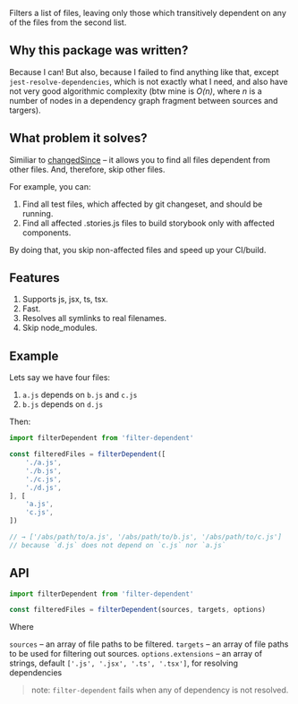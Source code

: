Filters a list of files, leaving only those which transitively dependent on any of the files from the second list.

## Why this package was written?

Because I can! But also, because I failed to find anything like that, except `jest-resolve-dependencies`, which is not exactly what I need, and also have not very good algorithmic complexity (btw mine is _O(n)_, where _n_ is a number of nodes in a dependency graph fragment between sources and targers).

## What problem it solves?

Similiar to [changedSince](https://jestjs.io/docs/en/cli#changedsince) – it allows you to find all files dependent from other files. And, therefore, skip other files.

For example, you can:

1. Find all test files, which affected by git changeset, and should be running.
2. Find all affected .stories.js files to build storybook only with affected components.

By doing that, you skip non-affected files and speed up your CI/build.

## Features

1. Supports js, jsx, ts, tsx.
1. Fast.
2. Resolves all symlinks to real filenames.
3. Skip node_modules.

## Example

Lets say we have four files:

1. `a.js` depends on `b.js` and `c.js`
2. `b.js` depends on `d.js`

Then:

```js
import filterDependent from 'filter-dependent'

const filteredFiles = filterDependent([
    './a.js',
    './b.js',
    './c.js',
    './d.js',
], [
    'a.js',
    'c.js',
])

// → ['/abs/path/to/a.js', '/abs/path/to/b.js', '/abs/path/to/c.js']
// because `d.js` does not depend on `c.js` nor `a.js`
```

## API

```js
import filterDependent from 'filter-dependent'

const filteredFiles = filterDependent(sources, targets, options)
```

Where

`sources` – an array of file paths to be filtered.
`targets` – an array of file paths to be used for filtering out sources.
`options.extensions` – an array of strings, default `['.js', '.jsx', '.ts', '.tsx']`, for resolving dependencies

> note: `filter-dependent` fails when any of dependency is not resolved.

